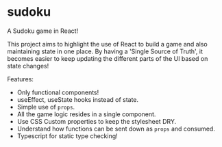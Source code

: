 # sudoku

A Sudoku game in React!

This project aims to highlight the use of React to build a game and also maintaining state in one place. By having a 'Single Source of Truth', it becomes easier to keep updating the different parts of the UI based on state changes!


Features:

* Only functional components!
* useEffect, useState hooks instead of state.
* Simple use of `props`.
* All the game logic resides in a single component.
* Use CSS Custom properties to keep the stylesheet DRY.
* Understand how functions can be sent down as `props` and consumed.
* Typescript for static type checking!


